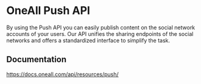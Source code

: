 # OneAll Push API

By using the Push API you can easily publish content on the social network accounts of your users. 
Our API unifies the sharing endpoints of the social networks and offers a standardized interface 
to simplify the task. 

## Documentation
https://docs.oneall.com/api/resources/push/
